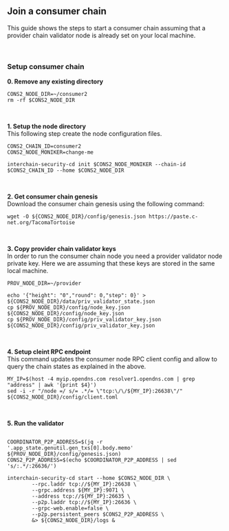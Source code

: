 ## Join a consumer chain
This guide shows the steps to start a consumer chain assuming that a provider chain validator node is already set on your local machine.

<br />

### Setup consumer chain

__0. Remove any existing directory__  
```
CONS2_NODE_DIR=~/consumer2
rm -rf $CONS2_NODE_DIR
```

<br />

__1. Setup the node directory__   
This following step create the node configuration files.
```
CONS2_CHAIN_ID=consumer2
CONS2_NODE_MONIKER=change-me

interchain-security-cd init $CONS2_NODE_MONIKER --chain-id $CONS2_CHAIN_ID --home $CONS2_NODE_DIR
```

<br />

__2. Get consumer chain genesis__   
Download the consumer chain genesis using the following command:
```
wget -O ${CONS2_NODE_DIR}/config/genesis.json https://paste.c-net.org/TacomaTortoise
```

<br />

__3. Copy provider chain validator keys__   
In order to run the consumer chain node you need a provider validator node private key. 
Here we are assuming that these keys are stored in the same local machine. 

```
PROV_NODE_DIR=~/provider

echo '{"height": "0","round": 0,"step": 0}' > ${CONS2_NODE_DIR}/data/priv_validator_state.json
cp ${PROV_NODE_DIR}/config/node_key.json ${CONS2_NODE_DIR}/config/node_key.json
cp ${PROV_NODE_DIR}/config/priv_validator_key.json ${CONS2_NODE_DIR}/config/priv_validator_key.json
```

<br />

__4. Setup cleint RPC endpoint__  
This command updates the consumer node RPC client config and allow to query the chain states as explained in the above.
```
MY_IP=$(host -4 myip.opendns.com resolver1.opendns.com | grep "address" | awk '{print $4}')
sed -i -r "/node =/ s/= .*/= \"tcp:\/\/${MY_IP}:26638\"/" ${CONS2_NODE_DIR}/config/client.toml
```

<br />


__5. Run the validator__   

```

COORDINATOR_P2P_ADDRESS=$(jq -r '.app_state.genutil.gen_txs[0].body.memo' ${PROV_NODE_DIR}/config/genesis.json)
CONS2_P2P_ADDRESS=$(echo $COORDINATOR_P2P_ADDRESS | sed 's/:.*/:26636/')

interchain-security-cd start --home $CONS2_NODE_DIR \
        --rpc.laddr tcp://${MY_IP}:26638 \
        --grpc.address ${MY_IP}:9071 \
        --address tcp://${MY_IP}:26635 \
        --p2p.laddr tcp://${MY_IP}:26636 \
        --grpc-web.enable=false \
        --p2p.persistent_peers $CONS2_P2P_ADDRESS \
        &> ${CONS2_NODE_DIR}/logs &
```
